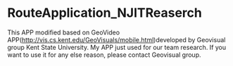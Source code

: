 # RouteApplication_NJITReaserch
This APP modified based on GeoVideo APP(http://vis.cs.kent.edu/GeoVisuals/mobile.html)developed by Geovisual group Kent State University. 
My APP just used for our team research. 
If you want to use it for any else reason, please contact Geovisual group.
